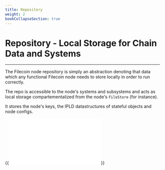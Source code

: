 ```yaml
---
title: Repository
weight: 2
bookCollapseSection: true
---
```


# Repository - Local Storage for Chain Data and Systems
---

The Filecoin node repository is simply an abstraction denoting that data which any functional Filecoin node needs to store locally in order to run correctly.

The repo is accessible to the node's systems and subsystems and acts as local storage compartementalized from the node's `FileStore` (for instance).

It stores the node's keys, the IPLD datastructures of stateful objects and node configs.

{{<embed src="repository_subsystem.id" lang="go" >}}
